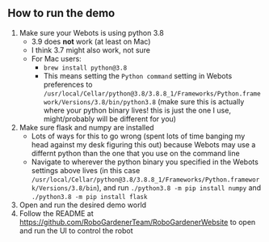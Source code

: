 ## How to run the demo

1. Make sure your Webots is using python 3.8
    - 3.9 does **not** work (at least on Mac)
    - I think 3.7 might also work, not sure
    - For Mac users:
        - `brew install python@3.8`
        - This means setting the `Python command` setting in Webots preferences to `/usr/local/Cellar/python@3.8/3.8.8_1/Frameworks/Python.framework/Versions/3.8/bin/python3.8` (make sure this is actually where your python binary lives! this is just the one I use, might/probably will be different for you)
2. Make sure flask and numpy are installed
    - Lots of ways for this to go wrong (spent lots of time banging my head against my desk figuring this out) because Webots may use a differnt python than the one that you use on the command line
    - Navigate to wherever the python binary you specified in the Webots settings above lives (in this case `/usr/local/Cellar/python@3.8/3.8.8_1/Frameworks/Python.framework/Versions/3.8/bin`), and run `./python3.8 -m pip install numpy` and `./python3.8 -m pip install flask` 
3. Open and run the desired demo world
4. Follow the README at https://github.com/RoboGardenerTeam/RoboGardenerWebsite to open and run the UI to control the robot
